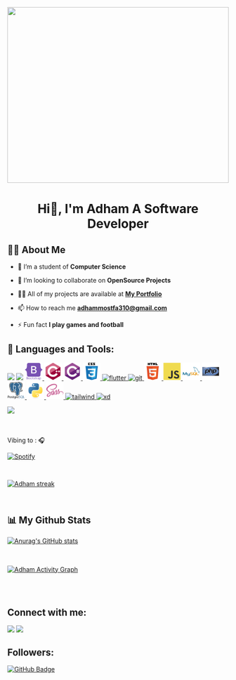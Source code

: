 <p align="center">
<a href="#"><img width="100%" height="400px" src="https://media.giphy.com/media/RbDKaczqWovIugyJmW/giphy.gif"/></a>
</p>

<h1 align="center">Hi👋, I'm Adham A Software Developer</h1>

## 🙋‍♂️ About Me

- 🌱 I’m a student of **Computer Science**

- 👯 I’m looking to collaborate on **OpenSource Projects**

- 👨‍💻 All of my projects are available at **[My Portfolio](#)**

- 📫 How to reach me **adhammostfa310@gmail.com**

- ⚡ Fun fact **I play games and football**

## 🚀 Languages and Tools:

<p align="left"> 
    <a href="#"> <img src="https://img.icons8.com/fluency/48/undefined/laravel.png"/></a> 
    <a href="#"> <img src="https://img.icons8.com/color/48/000000/java-coffee-cup-logo.png"/></a>
    <a href="https://getbootstrap.com" target="_blank" rel="noreferrer"> <img src="https://raw.githubusercontent.com/devicons/devicon/master/icons/bootstrap/bootstrap-plain-wordmark.svg" alt="bootstrap" width="40" height="40"/> </a> <a href="https://www.w3schools.com/cpp/" target="_blank" rel="noreferrer"> <img src="https://raw.githubusercontent.com/devicons/devicon/master/icons/cplusplus/cplusplus-original.svg" alt="cplusplus" width="40" height="40"/> </a> <a href="https://www.w3schools.com/cs/" target="_blank" rel="noreferrer"> <img src="https://raw.githubusercontent.com/devicons/devicon/master/icons/csharp/csharp-original.svg" alt="csharp" width="40" height="40"/> </a> <a href="https://www.w3schools.com/css/" target="_blank" rel="noreferrer"> <img src="https://raw.githubusercontent.com/devicons/devicon/master/icons/css3/css3-original-wordmark.svg" alt="css3" width="40" height="40"/> </a> <a href="https://flutter.dev" target="_blank" rel="noreferrer"> <img src="https://www.vectorlogo.zone/logos/flutterio/flutterio-icon.svg" alt="flutter" width="40" height="40"/> </a> <a href="https://git-scm.com/" target="_blank" rel="noreferrer"> <img src="https://www.vectorlogo.zone/logos/git-scm/git-scm-icon.svg" alt="git" width="40" height="40"/> </a> <a href="https://www.w3.org/html/" target="_blank" rel="noreferrer"> <img src="https://raw.githubusercontent.com/devicons/devicon/master/icons/html5/html5-original-wordmark.svg" alt="html5" width="40" height="40"/> </a> <a href="https://developer.mozilla.org/en-US/docs/Web/JavaScript" target="_blank" rel="noreferrer"> <img src="https://raw.githubusercontent.com/devicons/devicon/master/icons/javascript/javascript-original.svg" alt="javascript" width="40" height="40"/> </a> <a href="https://www.mysql.com/" target="_blank" rel="noreferrer"> <img src="https://raw.githubusercontent.com/devicons/devicon/master/icons/mysql/mysql-original-wordmark.svg" alt="mysql" width="40" height="40"/> </a> <a href="https://www.php.net" target="_blank" rel="noreferrer"> <img src="https://raw.githubusercontent.com/devicons/devicon/master/icons/php/php-original.svg" alt="php" width="40" height="40"/> </a> <a href="https://www.postgresql.org" target="_blank" rel="noreferrer"> <img src="https://raw.githubusercontent.com/devicons/devicon/master/icons/postgresql/postgresql-original-wordmark.svg" alt="postgresql" width="40" height="40"/> </a> <a href="https://www.python.org" target="_blank" rel="noreferrer"> <img src="https://raw.githubusercontent.com/devicons/devicon/master/icons/python/python-original.svg" alt="python" width="40" height="40"/> </a> <a href="https://sass-lang.com" target="_blank" rel="noreferrer"> <img src="https://raw.githubusercontent.com/devicons/devicon/master/icons/sass/sass-original.svg" alt="sass" width="40" height="40"/> </a> <a href="https://tailwindcss.com/" target="_blank" rel="noreferrer"> <img src="https://www.vectorlogo.zone/logos/tailwindcss/tailwindcss-icon.svg" alt="tailwind" width="40" height="40"/> </a> <a href="https://www.adobe.com/products/xd.html" target="_blank" rel="noreferrer"> <img src="https://cdn.worldvectorlogo.com/logos/adobe-xd.svg" alt="xd" width="40" height="40"/> </a> </p>
    <a href="#"> <img src="https://img.icons8.com/fluency/48/undefined/microsoft-office-2019.png"/> </a> 
</p>

<div width="50">
<br><br> Vibing  to : 🎧 </strong></p>

[![Spotify](https://spotify-readme.sp-xd.vercel.app/api/spotify)](https://open.spotify.com/user/somnathpaul)

</div>
<br />
<p align="left">
    <a href="#">
        <img  alt="Adham streak" src="https://github-readme-streak-stats.herokuapp.com/?user=AdhamALmeklhafi&theme=tokyonight&hide_border=true&stroke=0000&background=060A0CD0"/>
    </a>
</p>
<br/>

## 📊 My Github Stats

[![Anurag's GitHub stats](https://github-readme-stats.vercel.app/api?username=AdhamALmeklhafi&show_icons=true&theme=tokyonight&hide_border=true&bg_color=060A0CD0)](https://github.com/AdhamALmeklhafi)
<br/>
<br/>
<br/>

<a href="https://github.com/AdhamALmeklhafi/github-readme-activity-graph"><img alt="Adham Activity Graph" src="https://activity-graph.herokuapp.com/graph?username=AdhamALmeklhafi&theme=tokyonight&bg_color=060A0CD0&color=5BCDEC&line=5BCDEC&point=FFFFFF&hide_border=true" /></a>

<br/>
<br/>

## Connect with me:

<p align="left">

<a href = "https://www.instagram.com/_epcu/"><img src="https://img.icons8.com/fluent/48/000000/instagram-new.png"/></a>
<a href = "https://www.facebook.com/profile.php?id=100007828832636"><img src="https://img.icons8.com/bubbles/50/undefined/facebook-new.png"/></a>

</p>

## Followers:

<a href="https://github.com/SubhamRaoniar28?tab=followers"><img src="https://img.shields.io/github/followers/AdhamALmeklhafi?label=Followers&style=social" alt="GitHub Badge"></a>
